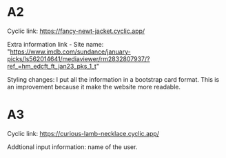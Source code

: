 # A2
Cyclic link: https://fancy-newt-jacket.cyclic.app/

Extra information link - Site name: "https://www.imdb.com/sundance/january-picks/ls562014641/mediaviewer/rm2832807937/?ref_=hm_edcft_ft_jan23_pks_1_t"

Styling changes: I put all the information in a bootstrap card format. This is an improvement because it make the website more readable.

# A3

Cyclic link: https://curious-lamb-necklace.cyclic.app/

Addtional input information: name of the user.


